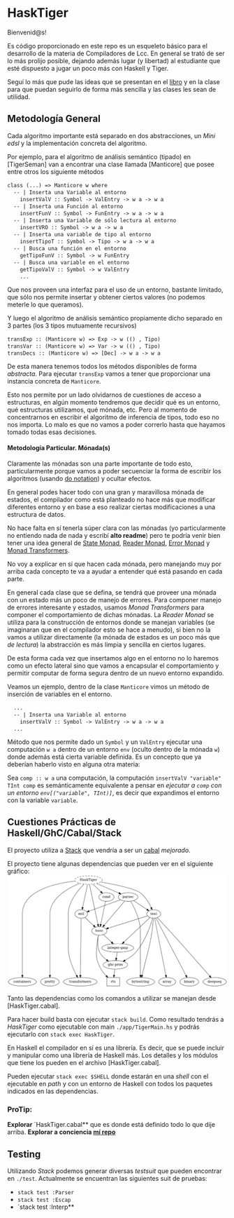 # HaskTiger

Bienvenid@s!

Es código proporcionado en este repo es un esqueleto básico para el desarrollo de la materia de Compiladores de Lcc. En general
se trató de ser lo más prolijo posible, dejando además lugar (y libertad) al estudiante que esté dispuesto a jugar un poco
más con Haskell y Tiger.

Seguí lo más que pude las ideas que se presentan en el [libro](https://www.cs.princeton.edu/~appel/modern/ml/) y en la clase para
que puedan seguirlo de forma más sencilla y las clases les sean de utilidad.

## Metodología General

Cada algoritmo importante está separado en dos abstracciones, un *Mini edsl* y la implementación concreta del algoritmo.

Por ejemplo, para el algoritmo de análisis semántico (tipado) en [TigerSeman] van a encontrar una clase llamada [Manticore] que
posee entre otros los siguiente métodos
```
class (...) => Manticore w where
  -- | Inserta una Variable al entorno
    insertValV :: Symbol -> ValEntry -> w a -> w a
  -- | Inserta una Función al entorno
    insertFunV :: Symbol -> FunEntry -> w a -> w a
  -- | Inserta una Variable de sólo lectura al entorno
    insertVRO :: Symbol -> w a -> w a
  -- | Inserta una variable de tipo al entorno
    insertTipoT :: Symbol -> Tipo -> w a -> w a
  -- | Busca una función en el entorno
    getTipoFunV :: Symbol -> w FunEntry
  -- | Busca una variable en el entorno
    getTipoValV :: Symbol -> w ValEntry
    ...
```

Que nos proveen una interfaz para el uso de un entorno, bastante limitado, que sólo nos permite insertar y obtener
ciertos valores (no podemos meterle lo que queramos).

Y luego el algoritmo de análisis semántico propiamente dicho separado en 3 partes (los 3 tipos mutuamente recursivos)
```
transExp :: (Manticore w) => Exp -> w (() , Tipo)
transVar :: (Manticore w) => Var -> w (() , Tipo)
transDecs :: (Manticore w) => [Dec] -> w a -> w a
```
De esta manera tenemos todos los métodos disponibles de forma *abstracta*. Para ejecutar `transExp` vamos a tener
que proporcionar una instancia concreta de `Manticore`.

Esto nos permite por un lado olvidarnos de cuestiones de acceso a estructuras, en algún momento tendremos que decidir
qué es un entorno, qué estructuras utilizamos, qué mónada, etc. Pero al momento de concentrarnos en escribir el algoritmo
de inferencia de tipos, todo eso no nos importa. Lo malo es que no vamos a poder correrlo hasta que hayamos tomado todas esas
decisiones.

#### Metodología Particular. Mónada(s)

Claramente las mónadas son una parte importante de todo esto, particularmente porque vamos a poder secuenciar la forma de escribir
los algoritmos (usando [do notation](https://en.wikibooks.org/wiki/Haskell/do_notation)) y ocultar efectos.

En general podes hacer todo con una gran y maravillosa mónada de estados, el compilador como está planteado no hace más que modificar
diferentes entorno y en base a eso realizar ciertas modificaciones a una estructura de datos.

No hace falta en sí tenerla súper clara con las mónadas (yo particularmente no entiendo nada de nada y escribí **alto readme**)
pero te podría venir bien tener una idea general de [State Monad](https://wiki.haskell.org/All_About_Monads#The_State_monad),
[Reader Monad](https://wiki.haskell.org/All_About_Monads#The_Reader_monad), [Error Monad](https://wiki.haskell.org/All_About_Monads#The_Error_monad)
y [Monad Transformers](https://wiki.haskell.org/All_About_Monads#Monad_transformers).

No voy a explicar en sí que hacen cada mónada, pero manejando muy por arriba cada concepto te va a ayudar a entender qué está pasando
en cada parte.

En general cada clase que se defina, se tendrá que proveer una mónada con un estado más un poco de manejo de errores. Para componer manejo
de errores interesante y estados, usamos *Monad Transformers* para componer el comportamiento de dichas mónadas. La *Reader Monad* se utiliza
para la construcción de entornos donde se manejan variables (se imaginaran que en el compilador esto se hace a menudo), si bien no la vamos
a utilizar directamente (la mónada de estados es un poco más que *de lectura*) la abstracción es más limpia y sencilla en ciertos lugares.

De esta forma cada vez que insertamos algo en el entorno no lo haremos como un
efecto lateral sino que vamos a encapsular el comportamiento y permitir computar
de forma segura dentro de un nuevo entorno expandido.

Veamos un ejemplo, dentro de la clase `Manticore` vimos un método de inserción de variables en el entorno.
```
  ...
  -- | Inserta una Variable al entorno
    insertValV :: Symbol -> ValEntry -> w a -> w a
  ...
```
Método que nos permite dado un `Symbol` y un `ValEntry` ejecutar una computación `w a` dentro de un
entorno `env` (oculto dentro de la mónada `w`) donde además está cierta variable definida.
Es un concepto que ya deberían haberlo visto en alguna otra materia:

Sea `comp :: w a` una computación, la computación `insertValV "variable" TInt comp` es semánticamente
equivalente a pensar en *ejecutar a `comp` con un entorno `env[("variable", TInt)]`*, es decir que
expandimos el entorno con la variable `variable`.

## Cuestiones Prácticas de Haskell/GhC/Cabal/Stack

El proyecto utiliza a [Stack](https://docs.haskellstack.org/en/stable/README/) que vendría a ser
un [cabal](https://cabal) *mejorado*.

El proyecto tiene algunas dependencias que pueden ver en el siguiente gráfico:
![Dependencias](doc/dep.png)

Tanto las dependencias como los comandos a utilizar se manejan desde [HaskTiger.cabal].

Para hacer build basta con ejecutar `stack build`. Como resultado tendrás a *HaskTiger* como ejecutable con main `./app/TigerMain.hs`
y podrás ejecutarlo con `stack exec HaskTiger`.

En Haskell el compilador en sí es una librería. Es decir, que se puede incluir y manipular como una librería de Haskell más. Los detalles
y los módulos que tiene los pueden en el archivo [HaskTiger.cabal].

Pueden ejecutar `stack exec $SHELL` donde estarán en una *shell* con el ejecutable en *path* y con un entorno de Haskell con todos los paquetes
indicados en las dependencias.

### ProTip:

**Explorar** `HaskTiger.cabal** que es donde está definido todo lo que dije arriba.
**Explorar a conciencia [mí repo](https://bitbucket.org/martinceresa/tiger-compiler)**

## Testing

Utilizando *Stack* podemos generar diversas *testsuit* que pueden encontrar en `./test`. Actualmente se encuentran
las siguientes suit de pruebas:
+ `stack test :Parser`
+ `stack test :Escap`
+ `stack test :Interp**

